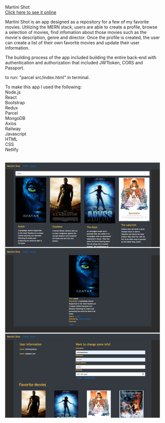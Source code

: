 Martini Shot<br>
<a href="https://martini-shot-react.netlify.app/">Click here to see it online</a>

Martini Shot is an app designed as a repository for a few of my favorite movies. Utilizing the MERN stack, users are able to create a profile, browse a selection of movies, find infomation about those movies such as the movie's description, genre and director. Once the profile is created, the user can create a list of their own favorite movies and update their user information.

The building process of the app included building the entire back-end with authentication and authorization that included JWTtoken, CORS and Passport.

to run: "parcel src/index.html" in terminal.

To make this app I used the following:<br>
Node.js<br>
React<br>
Bootstrap<br>
Redux<br>
Parcel<br>
MongoDB<br>
Axios<br>
Railway<br>
Javascript<br>
HTML<br>
CSS<br>
Netlify<br>
<br>
<br>
<img src="screenshots-for-readme/myflix-react-ss1.png">
<br>
<img src="screenshots-for-readme/myflix-react-ss2.png">
<br>
<img src="screenshots-for-readme/myflix-react-ss3.png">
